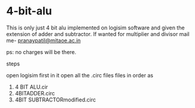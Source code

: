 # 4-bit-alu
This is only just 4 bit alu implemented on logisim software and given the extension of adder and subtractor.
If wanted for multiplier and divisor mail me-   pranaypatil@mitaoe.ac.in   

 ps: no charges will be there. 


steps

open logisim first 
in it open all the .circ files
files in order as 
1) 4 BIT ALU.cir
2) 4BITADDER.circ
3) 4BIT SUBTRACTORmodified.circ

